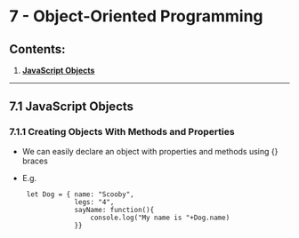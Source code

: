 # 7 - Object-Oriented Programming

## Contents:

1) [**JavaScript Objects**](#71-javascript-objects)

<hr>
 
 ## 7.1 JavaScript Objects

### 7.1.1 Creating Objects With Methods and Properties

 * We can easily declare an object with properties and methods using {} braces

 * E.g.

        let Dog = { name: "Scooby",
                    legs: "4",
                    sayName: function(){
                        console.log("My name is "+Dog.name)
                    }}

